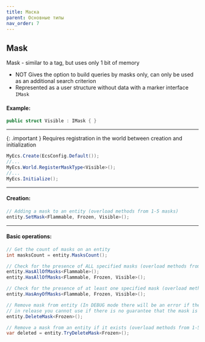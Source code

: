 ```yaml
---
title: Маска
parent: Основные типы
nav_order: 7
---
```


## Mask
Mask - similar to a tag, but uses only 1 bit of memory
- NOT Gives the option to build queries by masks only, can only be used as an additional search criterion
- Represented as a user structure without data with a marker interface `IMask`

#### Example:
```c#
public struct Visible : IMask { }
```
___

{: .important }
Requires registration in the world between creation and initialization

```c#
MyEcs.Create(EcsConfig.Default());
//...
MyEcs.World.RegisterMaskType<Visible>();
//...
MyEcs.Initialize();
```
___

#### Creation:
```c#
// Adding a mask to an entity (overload methods from 1-5 masks)
entity.SetMask<Flammable, Frozen, Visible>();
```
___

#### Basic operations:
```c#
// Get the count of masks on an entity
int masksCount = entity.MasksCount();

// Check for the presence of ALL specified masks (overload methods from 1-3 masks)
entity.HasAllOfMasks<Flammable>();
entity.HasAllOfMasks<Flammable, Frozen, Visible>();

// Check for the presence of at least one specified mask (overload methods from 2-3 masks)
entity.HasAnyOfMasks<Flammable, Frozen, Visible>();

// Remove mask from entity (In DEBUG mode there will be an error if the entity is not present, 
// in release you cannot use if there is no guarantee that the mask is present) (overload methods from 1-5 masks)
entity.DeleteMask<Frozen>();

// Remove a mask from an entity if it exists (overload methods from 1-5 masks)
var deleted = entity.TryDeleteMask<Frozen>();
```